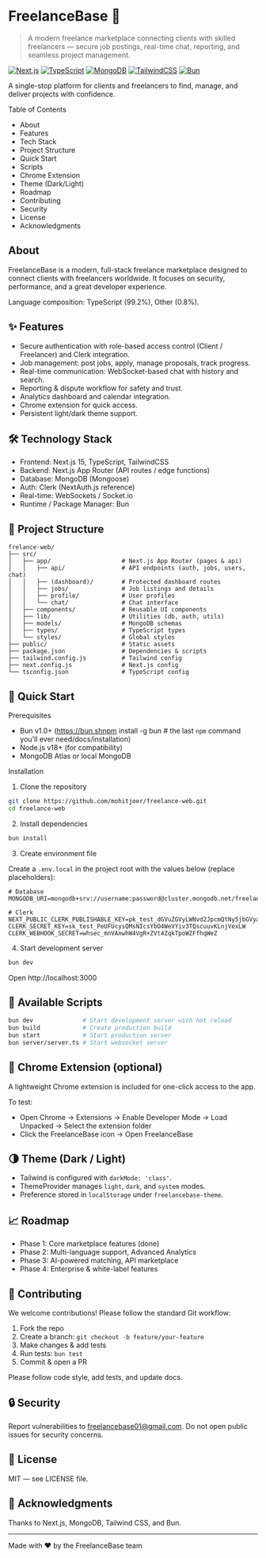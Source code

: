 # FreelanceBase 🚀

> A modern freelance marketplace connecting clients with skilled freelancers — secure job postings, real-time chat, reporting, and seamless project management.

[![Next.js](https://img.shields.io/badge/Next.js-15-black)](https://nextjs.org/) [![TypeScript](https://img.shields.io/badge/TypeScript-5.0-blue)](https://www.typescriptlang.org/) [![MongoDB](https://img.shields.io/badge/MongoDB-7.0-green)](https://mongodb.com/) [![TailwindCSS](https://img.shields.io/badge/TailwindCSS-3.4-38bdf8)](https://tailwindcss.com/) [![Bun](https://img.shields.io/badge/Bun-1.0-000000)](https://bun.sh/)


A single-stop platform for clients and freelancers to find, manage, and deliver projects with confidence.

Table of Contents

- About
- Features
- Tech Stack
- Project Structure
- Quick Start
- Scripts
- Chrome Extension
- Theme (Dark/Light)
- Roadmap
- Contributing
- Security
- License
- Acknowledgments


## About

FreelanceBase is a modern, full-stack freelance marketplace designed to connect clients with freelancers worldwide. It focuses on security, performance, and a great developer experience.

Language composition: TypeScript (99.2%), Other (0.8%).


## ✨ Features

- Secure authentication with role-based access control (Client / Freelancer) and Clerk integration.
- Job management: post jobs, apply, manage proposals, track progress.
- Real-time communication: WebSocket-based chat with history and search.
- Reporting & dispute workflow for safety and trust.
- Analytics dashboard and calendar integration.
- Chrome extension for quick access.
- Persistent light/dark theme support.


## 🛠️ Technology Stack

- Frontend: Next.js 15, TypeScript, TailwindCSS
- Backend: Next.js App Router (API routes / edge functions)
- Database: MongoDB (Mongoose)
- Auth: Clerk (NextAuth.js reference)
- Real-time: WebSockets / Socket.io
- Runtime / Package Manager: Bun


## 📂 Project Structure

```
frelance-web/
├── src/
│   ├── app/                    # Next.js App Router (pages & api)
│   │   ├── api/                # API endpoints (auth, jobs, users, chat)
│   │   ├── (dashboard)/        # Protected dashboard routes
│   │   ├── jobs/               # Job listings and details
│   │   ├── profile/            # User profiles
│   │   └── chat/               # Chat interface
│   ├── components/             # Reusable UI components
│   ├── lib/                    # Utilities (db, auth, utils)
│   ├── models/                 # MongoDB schemas
│   ├── types/                  # TypeScript types
│   └── styles/                 # Global styles
├── public/                     # Static assets
├── package.json                # Dependencies & scripts
├── tailwind.config.js          # Tailwind config
├── next.config.js              # Next.js config
└── tsconfig.json               # TypeScript config
```


## 🚀 Quick Start

Prerequisites

- Bun v1.0+ (https://bun.shnpm install -g bun # the last `npm` command you'll ever need/docs/installation)
- Node.js v18+ (for compatibility)
- MongoDB Atlas or local MongoDB

Installation

1. Clone the repository

```bash
git clone https://github.com/mohitjoer/freelance-web.git
cd freelance-web
```

2. Install dependencies

```bash
bun install
```

3. Create environment file

Create a `.env.local` in the project root with the values below (replace placeholders):

```env
# Database
MONGODB_URI=mongodb+srv://username:password@cluster.mongodb.net/freelancebase

# Clerk
NEXT_PUBLIC_CLERK_PUBLISHABLE_KEY=pk_test_dGVuZGVyLWNvd2JpcmQtNy5jbGVyay5hY2NvdW50cy5kZXYk
CLERK_SECRET_KEY=sk_test_PeUFUcysQMsNIcsYbO4WeVYiv3TQscuuvKLnjVexLW
CLERK_WEBHOOK_SECRET=whsec_mnVAnwhW4VgR+ZVt4ZqkTpoWZFfhqWeZ
```

4. Start development server

```bash
bun dev
```

Open http://localhost:3000


## 📜 Available Scripts

```bash
bun dev              # Start development server with hot reload
bun build            # Create production build
bun start            # Start production server
bun server/server.ts # Start websocket server
```


## 🔌 Chrome Extension (optional)

A lightweight Chrome extension is included for one-click access to the app.

To test:
- Open Chrome → Extensions → Enable Developer Mode → Load Unpacked → Select the extension folder
- Click the FreelanceBase icon → Open FreelanceBase


## 🌗 Theme (Dark / Light)

- Tailwind is configured with `darkMode: 'class'`.
- ThemeProvider manages `light`, `dark`, and `system` modes.
- Preference stored in `localStorage` under `freelancebase-theme`.


## 📈 Roadmap

- Phase 1: Core marketplace features (done)
- Phase 2: Multi-language support, Advanced Analytics
- Phase 3: AI-powered matching, API marketplace
- Phase 4: Enterprise & white-label features


## 🤝 Contributing

We welcome contributions! Please follow the standard Git workflow:

1. Fork the repo
2. Create a branch: `git checkout -b feature/your-feature`
3. Make changes & add tests
4. Run tests: `bun test`
5. Commit & open a PR

Please follow code style, add tests, and update docs.


## 🔒 Security

Report vulnerabilities to freelancebase01@gmail.com. Do not open public issues for security concerns.


## 📄 License

MIT — see LICENSE file.


## 🙏 Acknowledgments

Thanks to Next.js, MongoDB, Tailwind CSS, and Bun.

---

Made with ❤️ by the FreelanceBase team
